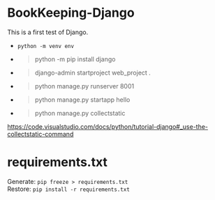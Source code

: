 # BookKeeping-Django
This is a first test of Django.
- `python -m venv env`
- > python -m pip install django
- > django-admin startproject web_project .
- > python manage.py runserver 8001
- > python manage.py startapp hello
- > python manage.py collectstatic

https://code.visualstudio.com/docs/python/tutorial-django#_use-the-collectstatic-command

# requirements.txt
Generate: `pip freeze > requirements.txt`\
Restore: `pip install -r requirements.txt`